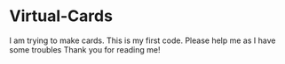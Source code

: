 # Virtual-Cards
I am trying to make cards.
This is my first code.
Please help me as I have some troubles
Thank you for reading me!
